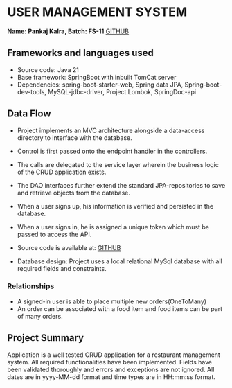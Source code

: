 # USER MANAGEMENT SYSTEM

**Name: Pankaj Kalra, Batch: FS-11**
[GITHUB]()

## Frameworks and languages used
- Source code: Java 21
- Base framework: SpringBoot with inbuilt TomCat server
- Dependencies: spring-boot-starter-web, Spring data JPA, Spring-boot-dev-tools, MySQL-jdbc-driver, Project Lombok, SpringDoc-api

## Data Flow
- Project implements an MVC architecture alongside a data-access directory to interface with the database.
- Control is first passed onto the endpoint handler in the controllers.
- The calls are delegated to the service layer wherein the business logic of the CRUD application exists.
- The DAO interfaces further extend the standard JPA-repositories to save and retrieve objects from the database.
- When a user signs up, his information is verified and persisted in the database.
- When a user signs in, he is assigned a unique token which must be passed to access the API.

- Source code is available at: [GITHUB]()

- Database design: Project uses a local relational MySql database with all required fields and constraints.

### Relationships
- A signed-in user is able to place multiple new orders(OneToMany)
- An order can be associated with a food item and food items can be part of many orders.

## Project Summary
Application is a well tested CRUD application for a restaurant management system.
All required functionalities have been implemented. Fields have been validated thoroughly and errors and exceptions are not ignored.
All dates are in yyyy-MM-dd format and time types are in HH:mm:ss format. 


